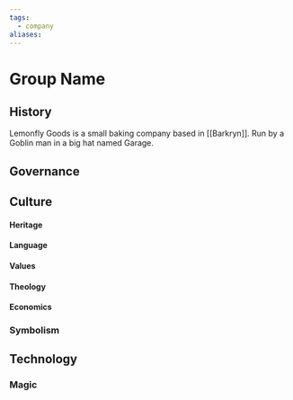 ```yaml
---
tags:
  - company
aliases:
---
```


# Group Name
## History
Lemonfly Goods is a small baking company based in [[Barkryn]]. Run by a Goblin man in a big hat named Garage.

## Governance
## Culture
#### Heritage
#### Language
#### Values
#### Theology
#### Economics
### Symbolism
## Technology
### Magic